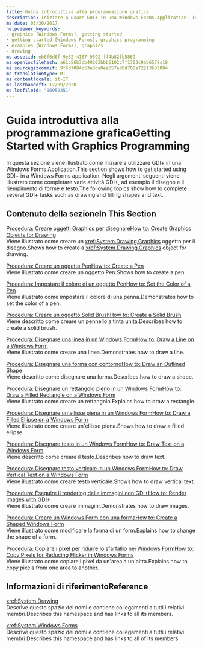 ```yaml
---
title: Guida introduttiva alla programmazione grafica
description: Iniziare a usare GDI+ in una Windows Forms Application. Informazioni su come completare varie attività GDI+, ad esempio il disegno e il riempimento di forme e testo.
ms.date: 03/30/2017
helpviewer_keywords:
- graphics [Windows Forms], getting started
- getting started [Windows Forms], graphics programming
- examples [Windows Forms], graphics
- drawing
ms.assetid: eb0f6d6f-9e52-4167-9592-ff4b82fb5869
ms.openlocfilehash: a61c56b7db40203bbb5102c7f1703c9ab6578c18
ms.sourcegitcommit: 9f6df084c53a3da0ea657ed0d708a72213683084
ms.translationtype: MT
ms.contentlocale: it-IT
ms.lasthandoff: 12/09/2020
ms.locfileid: "96952451"
---
```

# <a name="getting-started-with-graphics-programming"></a><span data-ttu-id="b6285-104">Guida introduttiva alla programmazione grafica</span><span class="sxs-lookup"><span data-stu-id="b6285-104">Getting Started with Graphics Programming</span></span>
<span data-ttu-id="b6285-105">In questa sezione viene illustrato come iniziare a utilizzare GDI+ in una Windows Forms Application.</span><span class="sxs-lookup"><span data-stu-id="b6285-105">This section shows how to get started using GDI+ in a Windows Forms application.</span></span> <span data-ttu-id="b6285-106">Negli argomenti seguenti viene illustrato come completare varie attività GDI+, ad esempio il disegno e il riempimento di forme e testo.</span><span class="sxs-lookup"><span data-stu-id="b6285-106">The following topics show how to complete several GDI+ tasks such as drawing and filling shapes and text.</span></span>  
  
## <a name="in-this-section"></a><span data-ttu-id="b6285-107">Contenuto della sezione</span><span class="sxs-lookup"><span data-stu-id="b6285-107">In This Section</span></span>  
 [<span data-ttu-id="b6285-108">Procedura: Creare oggetti Graphics per disegnare</span><span class="sxs-lookup"><span data-stu-id="b6285-108">How to: Create Graphics Objects for Drawing</span></span>](how-to-create-graphics-objects-for-drawing.md)  
 <span data-ttu-id="b6285-109">Viene illustrato come creare un <xref:System.Drawing.Graphics> oggetto per il disegno.</span><span class="sxs-lookup"><span data-stu-id="b6285-109">Shows how to create a <xref:System.Drawing.Graphics> object for drawing.</span></span>  
  
 [<span data-ttu-id="b6285-110">Procedura: Creare un oggetto Pen</span><span class="sxs-lookup"><span data-stu-id="b6285-110">How to: Create a Pen</span></span>](how-to-create-a-pen.md)  
 <span data-ttu-id="b6285-111">Viene illustrato come creare un oggetto Pen.</span><span class="sxs-lookup"><span data-stu-id="b6285-111">Shows how to create a pen.</span></span>  
  
 [<span data-ttu-id="b6285-112">Procedura: Impostare il colore di un oggetto Pen</span><span class="sxs-lookup"><span data-stu-id="b6285-112">How to: Set the Color of a Pen</span></span>](how-to-set-the-color-of-a-pen.md)  
 <span data-ttu-id="b6285-113">Viene illustrato come impostare il colore di una penna.</span><span class="sxs-lookup"><span data-stu-id="b6285-113">Demonstrates how to set the color of a pen.</span></span>  
  
 [<span data-ttu-id="b6285-114">Procedura: Creare un oggetto Solid Brush</span><span class="sxs-lookup"><span data-stu-id="b6285-114">How to: Create a Solid Brush</span></span>](how-to-create-a-solid-brush.md)  
 <span data-ttu-id="b6285-115">Viene descritto come creare un pennello a tinta unita.</span><span class="sxs-lookup"><span data-stu-id="b6285-115">Describes how to create a solid brush.</span></span>  
  
 [<span data-ttu-id="b6285-116">Procedura: Disegnare una linea in un Windows Form</span><span class="sxs-lookup"><span data-stu-id="b6285-116">How to: Draw a Line on a Windows Form</span></span>](how-to-draw-a-line-on-a-windows-form.md)  
 <span data-ttu-id="b6285-117">Viene illustrato come creare una linea.</span><span class="sxs-lookup"><span data-stu-id="b6285-117">Demonstrates how to draw a line.</span></span>  
  
 [<span data-ttu-id="b6285-118">Procedura: Disegnare una forma con contorno</span><span class="sxs-lookup"><span data-stu-id="b6285-118">How to: Draw an Outlined Shape</span></span>](how-to-draw-an-outlined-shape.md)  
 <span data-ttu-id="b6285-119">Viene descritto come disegnare una forma.</span><span class="sxs-lookup"><span data-stu-id="b6285-119">Describes how to draw a shape.</span></span>  
  
 [<span data-ttu-id="b6285-120">Procedura: Disegnare un rettangolo pieno in un Windows Form</span><span class="sxs-lookup"><span data-stu-id="b6285-120">How to: Draw a Filled Rectangle on a Windows Form</span></span>](how-to-draw-a-filled-rectangle-on-a-windows-form.md)  
 <span data-ttu-id="b6285-121">Viene illustrato come creare un rettangolo.</span><span class="sxs-lookup"><span data-stu-id="b6285-121">Explains how to draw a rectangle.</span></span>  
  
 [<span data-ttu-id="b6285-122">Procedura: Disegnare un'ellisse piena in un Windows Form</span><span class="sxs-lookup"><span data-stu-id="b6285-122">How to: Draw a Filled Ellipse on a Windows Form</span></span>](how-to-draw-a-filled-ellipse-on-a-windows-form.md)  
 <span data-ttu-id="b6285-123">Viene illustrato come creare un'ellisse piena.</span><span class="sxs-lookup"><span data-stu-id="b6285-123">Shows how to draw a filled ellipse.</span></span>  
  
 [<span data-ttu-id="b6285-124">Procedura: Disegnare testo in un Windows Form</span><span class="sxs-lookup"><span data-stu-id="b6285-124">How to: Draw Text on a Windows Form</span></span>](how-to-draw-text-on-a-windows-form.md)  
 <span data-ttu-id="b6285-125">Viene descritto come creare il testo.</span><span class="sxs-lookup"><span data-stu-id="b6285-125">Describes how to draw text.</span></span>  
  
 [<span data-ttu-id="b6285-126">Procedura: Disegnare testo verticale in un Windows Form</span><span class="sxs-lookup"><span data-stu-id="b6285-126">How to: Draw Vertical Text on a Windows Form</span></span>](how-to-draw-vertical-text-on-a-windows-form.md)  
 <span data-ttu-id="b6285-127">Viene illustrato come creare testo verticale.</span><span class="sxs-lookup"><span data-stu-id="b6285-127">Shows how to draw vertical text.</span></span>  
  
 [<span data-ttu-id="b6285-128">Procedura: Eseguire il rendering delle immagini con GDI+</span><span class="sxs-lookup"><span data-stu-id="b6285-128">How to: Render Images with GDI+</span></span>](how-to-render-images-with-gdi.md)  
 <span data-ttu-id="b6285-129">Viene illustrato come creare immagini.</span><span class="sxs-lookup"><span data-stu-id="b6285-129">Demonstrates how to draw images.</span></span>  
  
 [<span data-ttu-id="b6285-130">Procedura: Creare un Windows Form con una forma</span><span class="sxs-lookup"><span data-stu-id="b6285-130">How to: Create a Shaped Windows Form</span></span>](how-to-create-a-shaped-windows-form.md)  
 <span data-ttu-id="b6285-131">Viene illustrato come modificare la forma di un form.</span><span class="sxs-lookup"><span data-stu-id="b6285-131">Explains how to change the shape of a form.</span></span>  
  
 [<span data-ttu-id="b6285-132">Procedura: Copiare i pixel per ridurre lo sfarfallio nei Windows Form</span><span class="sxs-lookup"><span data-stu-id="b6285-132">How to: Copy Pixels for Reducing Flicker in Windows Forms</span></span>](how-to-copy-pixels-for-reducing-flicker-in-windows-forms.md)  
 <span data-ttu-id="b6285-133">Viene illustrato come copiare i pixel da un'area a un'altra.</span><span class="sxs-lookup"><span data-stu-id="b6285-133">Explains how to copy pixels from one area to another.</span></span>  
  
## <a name="reference"></a><span data-ttu-id="b6285-134">Informazioni di riferimento</span><span class="sxs-lookup"><span data-stu-id="b6285-134">Reference</span></span>  
 <xref:System.Drawing>  
 <span data-ttu-id="b6285-135">Descrive questo spazio dei nomi e contiene collegamenti a tutti i relativi membri.</span><span class="sxs-lookup"><span data-stu-id="b6285-135">Describes this namespace and has links to all its members.</span></span>  
  
 <xref:System.Windows.Forms>  
 <span data-ttu-id="b6285-136">Descrive questo spazio dei nomi e contiene collegamenti a tutti i relativi membri.</span><span class="sxs-lookup"><span data-stu-id="b6285-136">Describes this namespace and has links to all of its members.</span></span>
